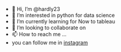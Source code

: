 - 👋 Hi, I’m @hardly23
- 👀 I’m interested in python for data science
- 🌱 I’m currently learning for Now to tableau
- 💞️ I’m looking to collaborate on 
- 📫 How to reach me ...
- you can follow me in [instagram](https://www.instagram.com/therealhardikpatel/?hl=en) 
<!---
hardly23/hardly23 is a ✨ special ✨ repository because its `README.md` (this file) appears on your GitHub profile.
You can click the Preview link to take a look at your changes.
--->
